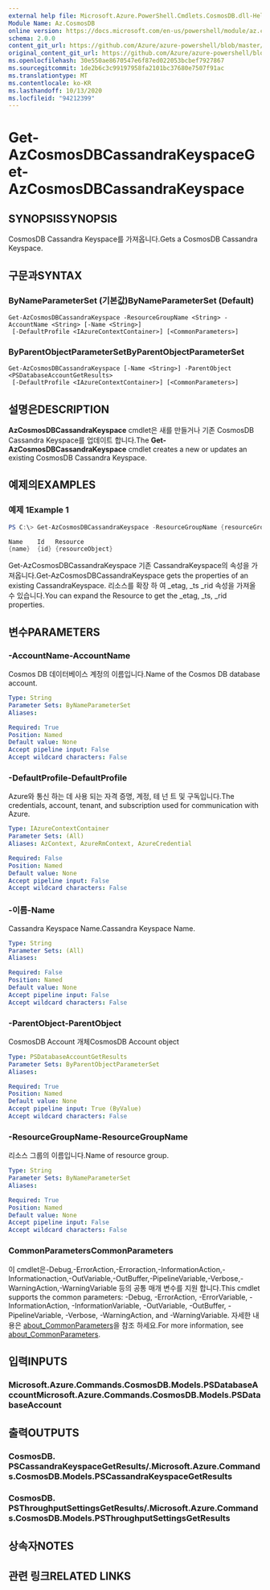 ```yaml
---
external help file: Microsoft.Azure.PowerShell.Cmdlets.CosmosDB.dll-Help.xml
Module Name: Az.CosmosDB
online version: https://docs.microsoft.com/en-us/powershell/module/az.cosmosdb/get-azcosmosdbcassandrakeyspace
schema: 2.0.0
content_git_url: https://github.com/Azure/azure-powershell/blob/master/src/CosmosDB/CosmosDB/help/Get-AzCosmosDBCassandraKeyspace.md
original_content_git_url: https://github.com/Azure/azure-powershell/blob/master/src/CosmosDB/CosmosDB/help/Get-AzCosmosDBCassandraKeyspace.md
ms.openlocfilehash: 30e550ae8670547e6f87ed022053bcbef7927867
ms.sourcegitcommit: 1de2b6c3c99197958fa2101bc37680e7507f91ac
ms.translationtype: MT
ms.contentlocale: ko-KR
ms.lasthandoff: 10/13/2020
ms.locfileid: "94212399"
---
```

# <span data-ttu-id="7f3b1-101">Get-AzCosmosDBCassandraKeyspace</span><span class="sxs-lookup"><span data-stu-id="7f3b1-101">Get-AzCosmosDBCassandraKeyspace</span></span>

## <span data-ttu-id="7f3b1-102">SYNOPSIS</span><span class="sxs-lookup"><span data-stu-id="7f3b1-102">SYNOPSIS</span></span>
<span data-ttu-id="7f3b1-103">CosmosDB Cassandra Keyspace를 가져옵니다.</span><span class="sxs-lookup"><span data-stu-id="7f3b1-103">Gets a CosmosDB Cassandra Keyspace.</span></span>

## <span data-ttu-id="7f3b1-104">구문과</span><span class="sxs-lookup"><span data-stu-id="7f3b1-104">SYNTAX</span></span>

### <span data-ttu-id="7f3b1-105">ByNameParameterSet (기본값)</span><span class="sxs-lookup"><span data-stu-id="7f3b1-105">ByNameParameterSet (Default)</span></span>
```
Get-AzCosmosDBCassandraKeyspace -ResourceGroupName <String> -AccountName <String> [-Name <String>]
 [-DefaultProfile <IAzureContextContainer>] [<CommonParameters>]
```

### <span data-ttu-id="7f3b1-106">ByParentObjectParameterSet</span><span class="sxs-lookup"><span data-stu-id="7f3b1-106">ByParentObjectParameterSet</span></span>
```
Get-AzCosmosDBCassandraKeyspace [-Name <String>] -ParentObject <PSDatabaseAccountGetResults>
 [-DefaultProfile <IAzureContextContainer>] [<CommonParameters>]
```

## <span data-ttu-id="7f3b1-107">설명은</span><span class="sxs-lookup"><span data-stu-id="7f3b1-107">DESCRIPTION</span></span>
<span data-ttu-id="7f3b1-108">**AzCosmosDBCassandraKeyspace** cmdlet은 새를 만들거나 기존 CosmosDB Cassandra Keyspace를 업데이트 합니다.</span><span class="sxs-lookup"><span data-stu-id="7f3b1-108">The **Get-AzCosmosDBCassandraKeyspace** cmdlet creates a new or updates an existing CosmosDB Cassandra Keyspace.</span></span>

## <span data-ttu-id="7f3b1-109">예제의</span><span class="sxs-lookup"><span data-stu-id="7f3b1-109">EXAMPLES</span></span>

### <span data-ttu-id="7f3b1-110">예제 1</span><span class="sxs-lookup"><span data-stu-id="7f3b1-110">Example 1</span></span>
```powershell
PS C:\> Get-AzCosmosDBCassandraKeyspace -ResourceGroupName {resourceGroupName} -AccountName {accountName} -Name {name}

Name    Id   Resource
{name}  {id} {resourceObject}
```

<span data-ttu-id="7f3b1-111">Get-AzCosmosDBCassandraKeyspace 기존 CassandraKeyspace의 속성을 가져옵니다.</span><span class="sxs-lookup"><span data-stu-id="7f3b1-111">Get-AzCosmosDBCassandraKeyspace gets the properties of an existing CassandraKeyspace.</span></span> <span data-ttu-id="7f3b1-112">리소스를 확장 하 여 _etag, _ts _rid 속성을 가져올 수 있습니다.</span><span class="sxs-lookup"><span data-stu-id="7f3b1-112">You can expand the Resource to get the _etag, _ts, _rid properties.</span></span>

## <span data-ttu-id="7f3b1-113">변수</span><span class="sxs-lookup"><span data-stu-id="7f3b1-113">PARAMETERS</span></span>

### <span data-ttu-id="7f3b1-114">-AccountName</span><span class="sxs-lookup"><span data-stu-id="7f3b1-114">-AccountName</span></span>
<span data-ttu-id="7f3b1-115">Cosmos DB 데이터베이스 계정의 이름입니다.</span><span class="sxs-lookup"><span data-stu-id="7f3b1-115">Name of the Cosmos DB database account.</span></span>

```yaml
Type: String
Parameter Sets: ByNameParameterSet
Aliases:

Required: True
Position: Named
Default value: None
Accept pipeline input: False
Accept wildcard characters: False
```

### <span data-ttu-id="7f3b1-116">-DefaultProfile</span><span class="sxs-lookup"><span data-stu-id="7f3b1-116">-DefaultProfile</span></span>
<span data-ttu-id="7f3b1-117">Azure와 통신 하는 데 사용 되는 자격 증명, 계정, 테 넌 트 및 구독입니다.</span><span class="sxs-lookup"><span data-stu-id="7f3b1-117">The credentials, account, tenant, and subscription used for communication with Azure.</span></span>

```yaml
Type: IAzureContextContainer
Parameter Sets: (All)
Aliases: AzContext, AzureRmContext, AzureCredential

Required: False
Position: Named
Default value: None
Accept pipeline input: False
Accept wildcard characters: False
```

### <span data-ttu-id="7f3b1-118">-이름</span><span class="sxs-lookup"><span data-stu-id="7f3b1-118">-Name</span></span>
<span data-ttu-id="7f3b1-119">Cassandra Keyspace Name.</span><span class="sxs-lookup"><span data-stu-id="7f3b1-119">Cassandra Keyspace Name.</span></span>

```yaml
Type: String
Parameter Sets: (All)
Aliases:

Required: False
Position: Named
Default value: None
Accept pipeline input: False
Accept wildcard characters: False
```

### <span data-ttu-id="7f3b1-120">-ParentObject</span><span class="sxs-lookup"><span data-stu-id="7f3b1-120">-ParentObject</span></span>
<span data-ttu-id="7f3b1-121">CosmosDB Account 개체</span><span class="sxs-lookup"><span data-stu-id="7f3b1-121">CosmosDB Account object</span></span>

```yaml
Type: PSDatabaseAccountGetResults
Parameter Sets: ByParentObjectParameterSet
Aliases:

Required: True
Position: Named
Default value: None
Accept pipeline input: True (ByValue)
Accept wildcard characters: False
```

### <span data-ttu-id="7f3b1-122">-ResourceGroupName</span><span class="sxs-lookup"><span data-stu-id="7f3b1-122">-ResourceGroupName</span></span>
<span data-ttu-id="7f3b1-123">리소스 그룹의 이름입니다.</span><span class="sxs-lookup"><span data-stu-id="7f3b1-123">Name of resource group.</span></span>

```yaml
Type: String
Parameter Sets: ByNameParameterSet
Aliases:

Required: True
Position: Named
Default value: None
Accept pipeline input: False
Accept wildcard characters: False
```

### <span data-ttu-id="7f3b1-124">CommonParameters</span><span class="sxs-lookup"><span data-stu-id="7f3b1-124">CommonParameters</span></span>
<span data-ttu-id="7f3b1-125">이 cmdlet은-Debug,-ErrorAction,-Erroraction,-InformationAction,-Informationaction,-OutVariable,-OutBuffer,-PipelineVariable,-Verbose,-WarningAction,-WarningVariable 등의 공통 매개 변수를 지원 합니다.</span><span class="sxs-lookup"><span data-stu-id="7f3b1-125">This cmdlet supports the common parameters: -Debug, -ErrorAction, -ErrorVariable, -InformationAction, -InformationVariable, -OutVariable, -OutBuffer, -PipelineVariable, -Verbose, -WarningAction, and -WarningVariable.</span></span> <span data-ttu-id="7f3b1-126">자세한 내용은 [about_CommonParameters](http://go.microsoft.com/fwlink/?LinkID=113216)을 참조 하세요.</span><span class="sxs-lookup"><span data-stu-id="7f3b1-126">For more information, see [about_CommonParameters](http://go.microsoft.com/fwlink/?LinkID=113216).</span></span>

## <span data-ttu-id="7f3b1-127">입력</span><span class="sxs-lookup"><span data-stu-id="7f3b1-127">INPUTS</span></span>

### <span data-ttu-id="7f3b1-128">Microsoft.Azure.Commands.CosmosDB.Models.PSDatabaseAccount</span><span class="sxs-lookup"><span data-stu-id="7f3b1-128">Microsoft.Azure.Commands.CosmosDB.Models.PSDatabaseAccount</span></span>

## <span data-ttu-id="7f3b1-129">출력</span><span class="sxs-lookup"><span data-stu-id="7f3b1-129">OUTPUTS</span></span>

### <span data-ttu-id="7f3b1-130">CosmosDB. PSCassandraKeyspaceGetResults/.</span><span class="sxs-lookup"><span data-stu-id="7f3b1-130">Microsoft.Azure.Commands.CosmosDB.Models.PSCassandraKeyspaceGetResults</span></span>

### <span data-ttu-id="7f3b1-131">CosmosDB. PSThroughputSettingsGetResults/.</span><span class="sxs-lookup"><span data-stu-id="7f3b1-131">Microsoft.Azure.Commands.CosmosDB.Models.PSThroughputSettingsGetResults</span></span>

## <span data-ttu-id="7f3b1-132">상속자</span><span class="sxs-lookup"><span data-stu-id="7f3b1-132">NOTES</span></span>

## <span data-ttu-id="7f3b1-133">관련 링크</span><span class="sxs-lookup"><span data-stu-id="7f3b1-133">RELATED LINKS</span></span>
